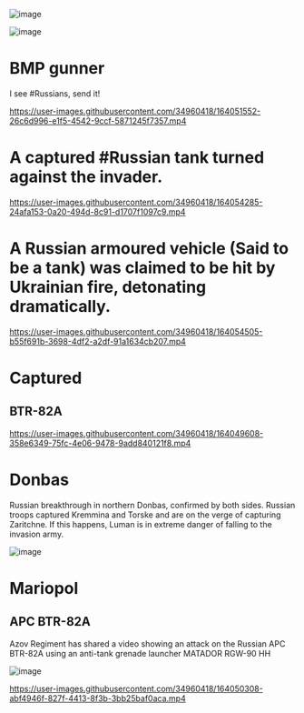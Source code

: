 ![image](https://user-images.githubusercontent.com/34960418/164051041-132de59c-1498-46b0-b0d7-21ce059bae24.png)

![image](https://user-images.githubusercontent.com/34960418/164055573-1bd7f78e-8378-40b1-bd3d-c74f15e8d570.png)


# BMP gunner

I see #Russians, send it!

https://user-images.githubusercontent.com/34960418/164051552-26c6d996-e1f5-4542-9ccf-5871245f7357.mp4


# A captured #Russian tank turned against the invader.

https://user-images.githubusercontent.com/34960418/164054285-24afa153-0a20-494d-8c91-d1707f1097c9.mp4


# A Russian armoured vehicle (Said to be a tank) was claimed to be hit by Ukrainian fire, detonating dramatically.

https://user-images.githubusercontent.com/34960418/164054505-b55f691b-3698-4df2-a2df-91a1634cb207.mp4




# Captured

## BTR-82A

https://user-images.githubusercontent.com/34960418/164049608-358e6349-75fc-4e06-9478-9add840121f8.mp4


# Donbas

Russian breakthrough in northern Donbas, confirmed by both sides. Russian troops captured Kremmina and Torske and are on the verge of capturing Zaritchne. If this happens, Luman is in extreme danger of falling to the invasion army.

![image](https://user-images.githubusercontent.com/34960418/164050677-8f7ce03e-6fdc-4adb-a72e-cd829cfb1379.png)



# Mariopol

## APC BTR-82A

Azov Regiment has shared a video showing an attack on the Russian APC BTR-82A using an anti-tank grenade launcher MATADOR RGW-90 HH 

![image](https://user-images.githubusercontent.com/34960418/164050438-2d26aaf9-8e9b-4e70-8c7a-e26f4a0ad65a.png)

https://user-images.githubusercontent.com/34960418/164050308-abf4946f-827f-4413-8f3b-3bb25baf0aca.mp4

